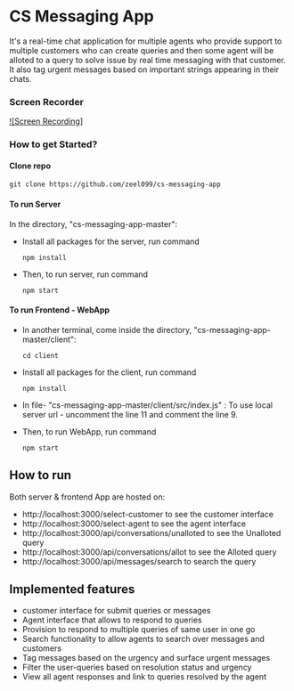 # CS Messaging App
It's a real-time chat application for multiple agents who provide support to multiple customers who can create queries and then some agent will be alloted to a query to solve issue by real time messaging with that customer. It also tag urgent messages based on important strings appearing in their chats.
### Screen Recorder 
[![Screen Recording]](https://drive.google.com/file/d/1NjwmASfxJMoS5JdGqLF_PM3fj1X1ncEX/view?usp=sharing)
### How to get Started?

#### Clone repo

    git clone https://github.com/zeel099/cs-messaging-app


#### To run Server
In the directory, "cs-messaging-app-master":

- Install all packages for the server, run command
    ```
    npm install
    ```

- Then, to run server, run command
    ```
    npm start
    ```


#### To run Frontend - WebApp
- In another terminal, come inside the directory, "cs-messaging-app-master/client":
    ```
    cd client
    ```

- Install all packages for the client, run command
    ```
    npm install
    ```

- In file- "cs-messaging-app-master/client/src/index.js" :
  To use local server url - uncomment the line 11 and comment the line 9.

- Then, to run WebApp, run command
    ```
    npm start
    ```


## How to run

Both server & frontend App are hosted on:

<!-- - client: [https://admirable-caramel-5b6f46.netlify.app](https://admirable-caramel-5b6f46.netlify.app)
- server: [https://cs-mesaging-app.onrender.com](https://cs-mesaging-app.onrender.com)
- postman APIs collection: [https://www.postman.com/...](https://www.postman.com/planetary-equinox-821652/workspace/branch-assignment-by-rachit-goel/collection/19949199-eb06d1c9-411a-4dc4-9798-f9d51adc7a9c?action=share&creator=19949199) You can set environment as heroku server or local server. -->

 - http://localhost:3000/select-customer to see the customer interface
 - http://localhost:3000/select-agent to see the agent interface
 - http://localhost:3000/api/conversations/unalloted to see the Unalloted query
 - http://localhost:3000/api/conversations/allot to see the Alloted query
 - http://localhost:3000/api/messages/search to search the query

## Implemented features
- customer interface for submit queries or messages
- Agent interface that allows to respond to queries
- Provision to respond to multiple queries of same user in one go
- Search functionality to allow agents to search over messages and customers
- Tag messages based on the urgency and surface urgent messages
- Filter the user-queries based on resolution status and urgency
- View all agent responses and link to queries resolved by the agent
